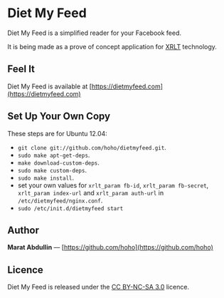 Diet My Feed
============

Diet My Feed is a simplified reader for your Facebook feed.

It is being made as a prove of concept application for [XRLT](http://xrlt.net)
technology.



## Feel It

Diet My Feed is available at [https://dietmyfeed.com](https://dietmyfeed.com)



## Set Up Your Own Copy

These steps are for Ubuntu 12.04:

  * `git clone git://github.com/hoho/dietmyfeed.git`.
  * `sudo make apt-get-deps`.
  * `make download-custom-deps`.
  * `sudo make custom-deps`.
  * `sudo make install`.
  * set your own values for `xrlt_param fb-id`, `xrlt_param fb-secret`, `xrlt_param index-url` and `xrlt_param auth-url` in `/etc/dietmyfeed/nginx.conf`.
  * `sudo /etc/init.d/dietmyfeed start`



## Author

**Marat Abdullin** — [https://github.com/hoho](https://github.com/hoho)



## Licence

Diet My Feed is released under the [CC BY-NC-SA 3.0](http://creativecommons.org/licenses/by-nc-sa/3.0/) licence.
